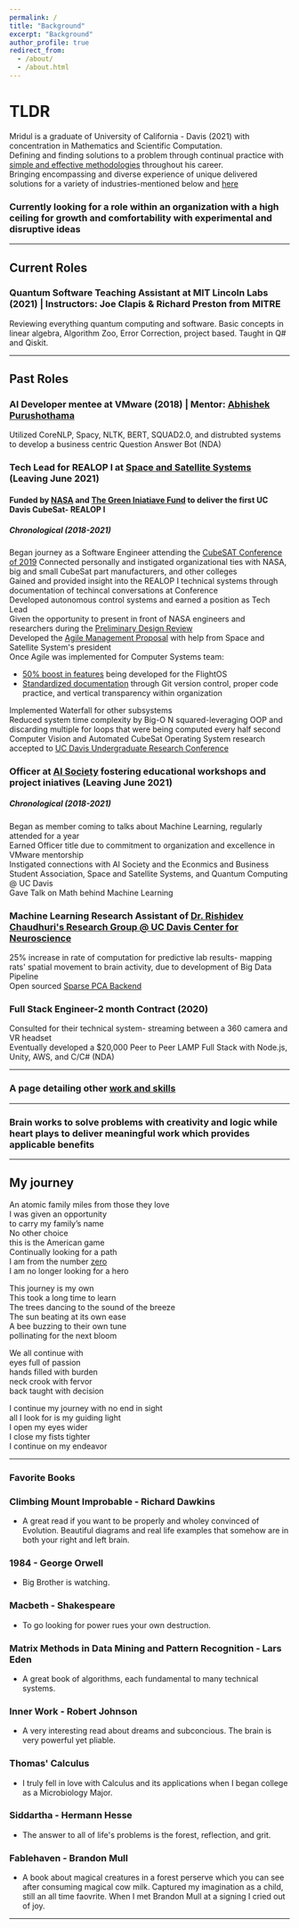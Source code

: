 ```yaml
---
permalink: /
title: "Background"
excerpt: "Background"
author_profile: true
redirect_from: 
  - /about/
  - /about.html
---
```

# TLDR

Mridul is a graduate of University of California - Davis (2021) with concentration in Mathematics and Scientific Computation.          
Defining and finding solutions to a problem through continual practice with [simple and effective methodologies](https://mertall.github.io/mertall//cv/#skills) throughout his career.    
Bringing encompassing and diverse experience of unique delivered solutions for a variety of industries-mentioned below and [here](https://mertall.github.io/mertall//cv/#research)  

### Currently looking for a role within an organization with a high ceiling for growth and comfortability with experimental and disruptive ideas        

--- 
## Current Roles

### Quantum Software Teaching Assistant at MIT Lincoln Labs (2021) | Instructors: Joe Clapis & Richard Preston from MITRE      

Reviewing everything quantum computing and software. Basic concepts in linear algebra, Algorithm Zoo, Error Correction, project based. Taught in Q# and Qiskit.    

---
## Past Roles


### AI Developer mentee at VMware (2018) | Mentor: [Abhishek Purushothama](https://www.linkedin.com/in/abhishekpurushothama/)     
Utilized CoreNLP, Spacy, NLTK, BERT, SQUAD2.0, and distrubted systems to develop a business centric Question Answer Bot (NDA)      

### Tech Lead for REALOP I at [Space and Satellite Systems](https://www.ucdspaceandsatellitesystems.com/) (Leaving June 2021)    

#### Funded by [NASA](https://www.nasa.gov/content/about-cubesat-launch-initiative) and [The Green Iniatiave Fund](https://tgif.ucdavis.edu/) to deliver the first UC Davis CubeSat- REALOP I                      

##### Chronological (2018-2021)     
Began journey as a Software Engineer attending the [CubeSAT Conference of 2019](https://www.linkedin.com/in/m161803398875s/detail/overlay-view/urn:li:fsd_profileTreasuryMedia:(ACoAACPUQp8BFbg_2SYAMZP5IzlGJQriLrFAYAM,1589568728711)/)     
Connected personally and instigated organizational ties with NASA, big and small CubeSat part manufacturers, and other colleges      
Gained and provided insight into the REALOP I technical systems through documentation of techincal conversations at Conference                   
Developed autonomous control systems and earned a position as Tech Lead        
Given the opportunity to present in front of NASA engineers and researchers during the [Preliminary Design Review](https://docs.google.com/presentation/d/1vQKaiEhmzjhkJINsw5upEErIL7w0eli49ZhPyFmvKlU/edit?usp=sharing)             
Developed the [Agile Management Proposal](https://docs.google.com/document/d/1HTuV9DAut5XUEbByYMVwbrtg67TxJGHilfT-uTqb6LQ/edit?usp=sharing) with help from Space and Satellite System's president          
Once Agile was implemented for Computer Systems team:       
* [50% boost in features](https://github.com/uc-davis-space-and-satellite-systems/efos/projects/1) being developed for the FlightOS       
* [Standardized documentation](https://github.com/uc-davis-space-and-satellite-systems/efos#flight-operating-system-fos) through Git version control, proper code practice, and vertical transparency within organization          

Implemented Waterfall for other subsystems         
Reduced system time complexity by Big-O N squared-leveraging OOP and discarding multiple for loops that were being computed every half second               
Computer Vision and Automated CubeSat Operating System research accepted to [UC Davis Undergraduate Research Conference](https://urc.ucdavis.edu/conference)           

### Officer at [AI Society](http://aisocietydavis.com/) fostering educational workshops and project iniatives (Leaving June 2021)      

##### Chronological (2018-2021) 

Began as member coming to talks about Machine Learning, regularly attended for a year       
Earned Officer title due to commitment to organization and excellence in VMware mentorship         
Instigated connections with AI Society and the Econmics and Business Student Association, Space and Satellite Systems, and Quantum Computing @ UC Davis      
Gave Talk on Math behind Machine Learning       

### Machine Learning Research Assistant of [Dr. Rishidev Chaudhuri's Research Group @ UC Davis Center for Neuroscience](https://chaudhurilab.faculty.ucdavis.edu/people/)            
25% increase in rate of computation for predictive lab results- mapping rats' spatial movement to brain activity, due to development of Big Data Pipeline        
Open sourced [Sparse PCA Backend](https://github.com/mridulsar/PCA)       

   
### Full Stack Engineer-2 month Contract (2020)    
Consulted for their technical system- streaming between a 360 camera and VR headset     
Eventually developed a $20,000 Peer to Peer LAMP Full Stack with Node.js, Unity, AWS, and C/C# (NDA) 

---

### A page detailing other [work and skills](https://mertall.github.io/mertall//cv/)         

---        
   
### Brain works to solve problems with creativity and logic while heart plays to deliver meaningful work which provides applicable benefits    


---
## My journey    
An atomic family miles from those they love    
I was given an opportunity     
to carry my family’s name     
No other choice     
this is the American game     
Continually looking for a path   
I am from the number [zero](https://www.google.com/search?client=firefox-b-1-d&ei=XQxAYPfABMP5-gSJ1bXQAw&q=+Brahmagupta+zero&oq=+Brahmagupta+zero&gs_lcp=Cgdnd3Mtd2l6EAMyBQguEJMCMgYIABAHEB4yBggAEAcQHjIICAAQBxAFEB4yBggAEAgQHjIGCAAQBxAeOgcIABCwAxBDOgcILhCwAxBDOgQIABBDOggIABCxAxCDAToHCAAQsQMQQzoFCAAQsQM6AggAOgcILhANEJMCUL9fWNqAAWCcigFoAnACeACAAfcDiAHACpIBCzAuMy4wLjEuMC4xmAEAoAEBoAECqgEHZ3dzLXdpesgBCsABAQ&sclient=gws-wiz&ved=0ahUKEwi345zllJXvAhXDvJ4KHYlqDToQ4dUDCAw&uact=5)    
I am no longer looking for a hero   

This journey is my own    
This took a long time to learn    
The trees dancing to the sound of the breeze    
The sun beating at its own ease   
A bee buzzing to their own tune    
pollinating for the next bloom    

We all continue with    
eyes full of passion    
hands filled with burden    
neck crook with fervor    
back taught with decision    

I continue my journey with no end in sight    
all I look for is my guiding light    
I open my eyes wider    
I close my fists tighter    
I continue on my endeavor   

---
### Favorite Books

### Climbing Mount Improbable - Richard Dawkins     

 * A great read if you want to be properly and wholey convinced of Evolution. Beautiful diagrams and real life examples that somehow are in both your right and left brain.     
 
### 1984 - George Orwell

 * Big Brother is watching. 
 
### Macbeth - Shakespeare

 * To go looking for power rues your own destruction.    
 
### Matrix Methods in Data Mining and Pattern Recognition - Lars Eden

 * A great book of algorithms, each fundamental to many technical systems.   
 
### Inner Work - Robert Johnson     

 * A very interesting read about dreams and subconcious. The brain is very powerful yet pliable.    
 
### Thomas' Calculus     

 * I truly fell in love with Calculus and its applications when I began college as a Microbiology Major.    
 
### Siddartha - Hermann Hesse    

 * The answer to all of life's problems is the forest, reflection, and grit.   
 
### Fablehaven - Brandon Mull     

 * A book about magical creatures in a forest perserve which you can see after consuming magical cow milk. Captured my imagination as a child, still an all time faovrite. When I met Brandon Mull at a signing I cried out of joy.  

---


